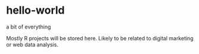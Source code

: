 # hello-world
a bit of everything

Mostly R projects will be stored here. Likely to be related to digital marketing or web data analysis.
